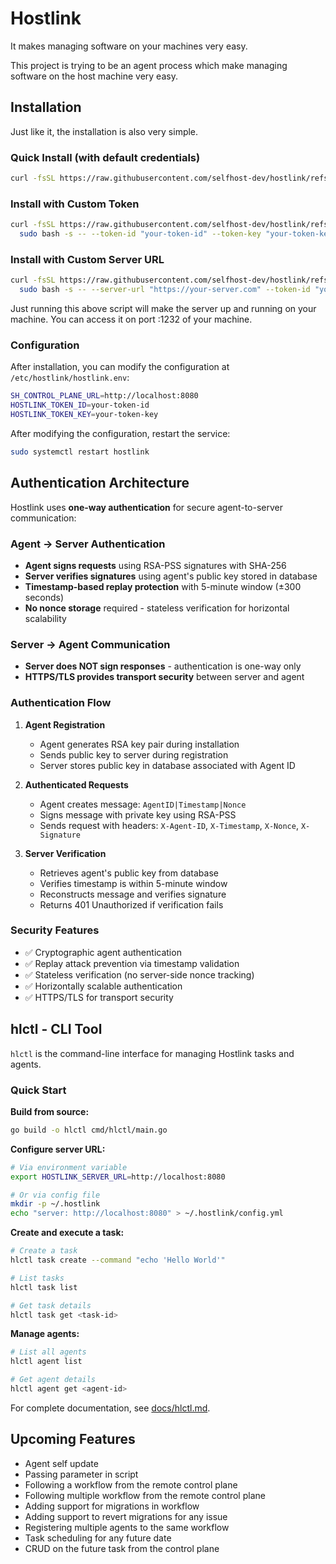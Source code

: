 
# Hostlink

It makes managing software on your machines very easy.

This project is trying to be an agent process which make managing software on the host machine very easy.

## Installation

Just like it, the installation is also very simple.

### Quick Install (with default credentials)

```sh
curl -fsSL https://raw.githubusercontent.com/selfhost-dev/hostlink/refs/heads/main/scripts/linux/install.sh | sudo bash
```

### Install with Custom Token

```sh
curl -fsSL https://raw.githubusercontent.com/selfhost-dev/hostlink/refs/heads/main/scripts/linux/install.sh | \
  sudo bash -s -- --token-id "your-token-id" --token-key "your-token-key"
```

### Install with Custom Server URL

```sh
curl -fsSL https://raw.githubusercontent.com/selfhost-dev/hostlink/refs/heads/main/scripts/linux/install.sh | \
  sudo bash -s -- --server-url "https://your-server.com" --token-id "your-token-id" --token-key "your-token-key"
```

Just running this above script will make the server up and running on your
machine. You can access it on port :1232 of your machine.

### Configuration

After installation, you can modify the configuration at `/etc/hostlink/hostlink.env`:

```bash
SH_CONTROL_PLANE_URL=http://localhost:8080
HOSTLINK_TOKEN_ID=your-token-id
HOSTLINK_TOKEN_KEY=your-token-key
```

After modifying the configuration, restart the service:

```sh
sudo systemctl restart hostlink
```

## Authentication Architecture

Hostlink uses **one-way authentication** for secure agent-to-server communication:

### Agent → Server Authentication

- **Agent signs requests** using RSA-PSS signatures with SHA-256
- **Server verifies signatures** using agent's public key stored in database
- **Timestamp-based replay protection** with 5-minute window (±300 seconds)
- **No nonce storage** required - stateless verification for horizontal scalability

### Server → Agent Communication

- **Server does NOT sign responses** - authentication is one-way only
- **HTTPS/TLS provides transport security** between server and agent

### Authentication Flow

1. **Agent Registration**
   - Agent generates RSA key pair during installation
   - Sends public key to server during registration
   - Server stores public key in database associated with Agent ID

2. **Authenticated Requests**
   - Agent creates message: `AgentID|Timestamp|Nonce`
   - Signs message with private key using RSA-PSS
   - Sends request with headers: `X-Agent-ID`, `X-Timestamp`, `X-Nonce`, `X-Signature`

3. **Server Verification**
   - Retrieves agent's public key from database
   - Verifies timestamp is within 5-minute window
   - Reconstructs message and verifies signature
   - Returns 401 Unauthorized if verification fails

### Security Features

- ✅ Cryptographic agent authentication
- ✅ Replay attack prevention via timestamp validation
- ✅ Stateless verification (no server-side nonce tracking)
- ✅ Horizontally scalable authentication
- ✅ HTTPS/TLS for transport security

## hlctl - CLI Tool

`hlctl` is the command-line interface for managing Hostlink tasks and agents.

### Quick Start

**Build from source:**

```bash
go build -o hlctl cmd/hlctl/main.go
```

**Configure server URL:**

```bash
# Via environment variable
export HOSTLINK_SERVER_URL=http://localhost:8080

# Or via config file
mkdir -p ~/.hostlink
echo "server: http://localhost:8080" > ~/.hostlink/config.yml
```

**Create and execute a task:**

```bash
# Create a task
hlctl task create --command "echo 'Hello World'"

# List tasks
hlctl task list

# Get task details
hlctl task get <task-id>
```

**Manage agents:**

```bash
# List all agents
hlctl agent list

# Get agent details
hlctl agent get <agent-id>
```

For complete documentation, see [docs/hlctl.md](docs/hlctl.md).

## Upcoming Features

- Agent self update
- Passing parameter in script
- Following a workflow from the remote control plane
- Following multiple workflow from the remote control plane
- Adding support for migrations in workflow
- Adding support to revert migrations for any issue
- Registering multiple agents to the same workflow
- Task scheduling for any future date
- CRUD on the future task from the control plane
